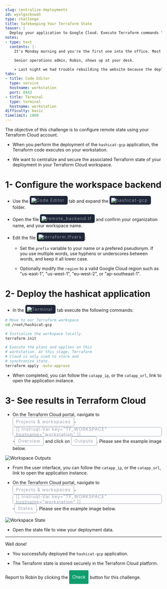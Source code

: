 ```yaml
---
slug: centralize-deployments
id: wyxlgxc6swah
type: challenge
title: Safekeeping Your Terraform State
teaser: |
  Deploy your application to Google Cloud. Execute Terraform commands locally and use Terraform Cloud to store and synchronize Terraform State.
notes:
- type: text
  contents: |-
    It's Monday morning and you're the first one into the office. Most of your teammates were up late  last night fixing an outage.

    Senior operations admin, Robin, shows up at your desk.

    > Last night we had trouble rebuilding the website because the deployment code is locked on Lars' laptop, and Lars is on vacation. Can you configure Terraform Cloud to deploy the application and centralize its dependencies?
tabs:
- title: Code Editor
  type: service
  hostname: workstation
  port: 8443
- title: Terminal
  type: terminal
  hostname: workstation
difficulty: basic
timelimit: 1800
---
```

<style>
  v {
    display: inline-flex;
    color: white;
    background-color: rgb(17, 158, 111);
    align-items: center;
    justify-content: center;
    font-size: 14px;
    padding: 10px;
    border-radius: 2px;
    height: 24px;
  }

  r {
    display: inline-flex;
    color: white;
    background-color: #c73445;
    align-items: center;
    justify-content: center;
    font-size: 14px;
    padding: 10px;
    border-radius: 2px;
    height: 24px;
  }

  m {
    display: inline-flex;
    color: white;
    background-color: #584ED5;
    align-items: center;
    justify-content: center;
    font-size: 14px;
    padding: 10px;
    border-radius: 2px;
    height: 24px;
  }

  x {
    display: inline-flex;
    border-radius: 5px;
    border: 1px solid rgba(151,159,175,1);
    /* background-color: rgba(151,159,175,1); */
    /* background-color: rgba(30,38,55,1); */
    color: rgba(151,159,175,1);
    padding: 2px 10px 2px 10px;
    font-size: 14px;
    letter-spacing: 1.2px;
    align-items: center;
    justify-content: center;
    height: 24px;
  }

  t {
    display: inline-flex;
    border-radius: 5px;
    background-color: rgba(30,38,55,1);
    color: rgba(151,159,175,1);
    padding: 2px 10px 2px 5px;
    font-size: 14px;
    letter-spacing: 1.2px;
    align-items: center;
    justify-content: center;
    height: 24px;
  }

  t > a img {
    display: inline-block;
  }
</style>
The objective of this challenge is to configure remote state using your Terraform Cloud account.

- When you perform the deployment of the `hashicat-gcp` application, the Terraform code executes on your workstation.

- We want to centralize and secure the associated Terraform state of your deployment in your Terraform Cloud workspace.

1- Configure the workspace backend
===
- Use the <t><img src="../assets/web.png"/>Code Editor</t> tab and expand the <t><img src="../assets/folder.png"/>hashicat-gcp</t> folder.

- Open the file <t><img src="../assets/tf-icon.png"/>remote_backend.tf</t> and confirm your organization name, and your workspace name.

- Edit the file <t><img src="../assets/tf-icon.png"/>terraform.tfvars</t>:

  * Set the `prefix` variable to your name or a prefered pseudonym. If you use multiple words, use hyphens or underscores between words, and keep it all lower case.

  * Optionally modify the `region` to a valid Google Cloud region such as "us-east-1", "us-west-1", "eu-west-2", or "ap-southeast-1".

2- Deploy the hashicat application
===
- In the <t><img src="../assets/shell.png"/>Terminal</t> tab execute the following commands:

```bash
# Move to our Terraform workspace
cd /root/hashicat-gcp

# Initialize the workspace locally.
terraform init

# Execute the plans and applies on this
# workstation. At this stage, Terraform
# Cloud is only used to store and
# synchronize state.
terraform apply -auto-approve


```

- When completed, you can follow the `catapp_ip`, or the `catapp_url`, link to open the application instance.

3- See results in Terraform Cloud
===
- On the Terraform Cloud portal, navigate to <x>Projects & workspaces</x>-<x>[[ Instruqt-Var key="TF_WORKSPACE" hostname="workstation" ]]</x>-<x>Overview</x> and click on <x>Outputs</x>. Please see the example image below.

![Workspace Outputs](../assets/workspace_outputs.png)

- From the user interface, you can follow the `catapp_ip`, or the `catapp_url`, link to open the application instance.

- On the Terraform Cloud portal, navigate to <x>Projects & workspaces</x>-<x>[[ Instruqt-Var key="TF_WORKSPACE" hostname="workstation" ]]</x>-<x>States</x>. Please see the example image below.

![Workspace State](../assets/workspace_state.png)

- Open the state file to view your deployment data.

---

Well done!

- You successfully deployed the `hashicat-gcp` application.

- The Terraform state is stored securely in the Terraform Cloud platform.

Report to Robin by clicking the <v>Check</v> button for this challenge.